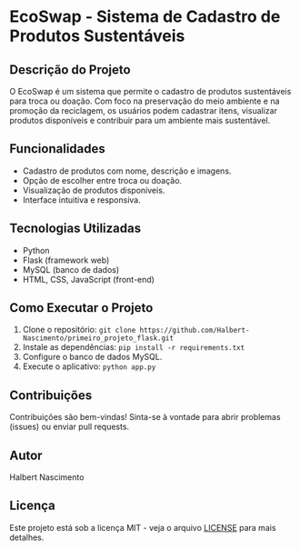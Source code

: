 # EcoSwap - Sistema de Cadastro de Produtos Sustentáveis

## Descrição do Projeto

O EcoSwap é um sistema que permite o cadastro de produtos sustentáveis para troca ou doação. Com foco na preservação do meio ambiente e na promoção da reciclagem, os usuários podem cadastrar itens, visualizar produtos disponíveis e contribuir para um ambiente mais sustentável.

## Funcionalidades

- Cadastro de produtos com nome, descrição e imagens.
- Opção de escolher entre troca ou doação.
- Visualização de produtos disponíveis.
- Interface intuitiva e responsiva.

## Tecnologias Utilizadas

- Python
- Flask (framework web)
- MySQL (banco de dados)
- HTML, CSS, JavaScript (front-end)

## Como Executar o Projeto

1. Clone o repositório: `git clone https://github.com/Halbert-Nascimento/primeiro_projeto_flask.git`
2. Instale as dependências: `pip install -r requirements.txt`
3. Configure o banco de dados MySQL.
4. Execute o aplicativo: `python app.py`

## Contribuições

Contribuições são bem-vindas! Sinta-se à vontade para abrir problemas (issues) ou enviar pull requests.

## Autor

Halbert Nascimento

## Licença

Este projeto está sob a licença MIT - veja o arquivo [LICENSE](LICENSE) para mais detalhes.
